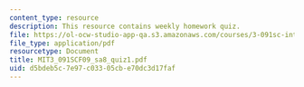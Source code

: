 ```yaml
---
content_type: resource
description: This resource contains weekly homework quiz.
file: https://ol-ocw-studio-app-qa.s3.amazonaws.com/courses/3-091sc-introduction-to-solid-state-chemistry-fall-2010/d5bdeb5c7e97c03305cbe70dc3d17faf_MIT3_091SCF09_sa8_quiz1.pdf
file_type: application/pdf
resourcetype: Document
title: MIT3_091SCF09_sa8_quiz1.pdf
uid: d5bdeb5c-7e97-c033-05cb-e70dc3d17faf
---
```

